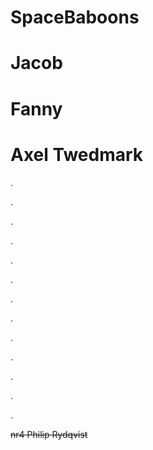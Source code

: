 # SpaceBaboons

# Jacob

# Fanny 

# Axel Twedmark 
 
 
 
 .
 
 .
 
 .
 
 .
 
 .
 
 .
 
 .
 
 .
 
 .
 
 .
 
 .
 
 .
 
 .
 
 ~~nr4 Philip Rydqvist~~
